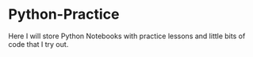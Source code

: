 # Python-Practice
Here I will store Python Notebooks with practice lessons and little bits of code that I try out. 
